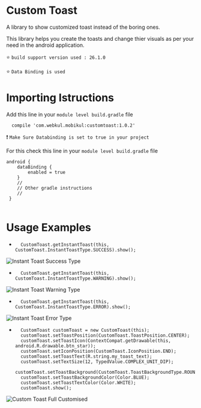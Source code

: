 # Custom Toast

A library to show customized toast instead of the boring ones.

This library helps you create the toasts and change thier visuals as per your need in the android application.


:star:  `build support version used : 26.1.0 `

:star:  `Data Binding is used`

# Importing Istructions

Add this line in your `module level build.gradle` file

```
  compile 'com.webkul.mobikul:customtoast:1.0.2'
```

:exclamation:  `Make Sure Databinding is set to true in your project`

For this check this line in your `module level build.gradle` file

```
android {
    dataBinding {
        enabled = true
    }
    //
    // Other gradle instructions
    //
 }
    
```

# Usage Examples

*       CustomToast.getInstantToast(this, CustomToast.InstantToastType.SUCCESS).show();

![Instant Toast Success Type](https://mobikul.com/wp-content/uploads/2018/01/success-toast-image.png)


*       CustomToast.getInstantToast(this, CustomToast.InstantToastType.WARNING).show();

![Instant Toast Warning Type](https://mobikul.com/wp-content/uploads/2018/01/toast-warning-image.png)

*       CustomToast.getInstantToast(this, CustomToast.InstantToastType.ERROR).show();

![Instant Toast Error Type](https://mobikul.com/wp-content/uploads/2018/01/toast-error-image.png)

*       CustomToast customToast = new CustomToast(this);
        customToast.setToastPosition(CustomToast.ToastPosition.CENTER);
        customToast.setToastIcon(ContextCompat.getDrawable(this, android.R.drawable.btn_star));
        customToast.setIconPosition(CustomToast.IconPosition.END);
        customToast.setToastText(R.string.my_toast_text);
        customToast.setTextSize(12, TypedValue.COMPLEX_UNIT_DIP);
        customToast.setToastBackground(CustomToast.ToastBackgroundType.ROUNDED_CORNERS);
        customToast.setToastBackgroundColor(Color.BLUE);
        customToast.setToastTextColor(Color.WHITE);
        customToast.show();

![Custom Toast Full Customised](https://mobikul.com/wp-content/uploads/2018/01/customized-toast-image.png)

